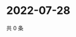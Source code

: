 # 2022-07-28

共 0 条

<!-- BEGIN WEIBO -->
<!-- 最后更新时间 Thu Jul 28 2022 17:01:27 GMT+0800 (China Standard Time) -->

<!-- END WEIBO -->
